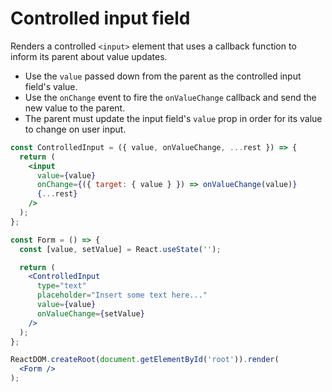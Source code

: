# Controlled input field

Renders a controlled `<input>` element that uses a callback function to inform its parent about value updates.

* Use the `value` passed down from the parent as the controlled input field's value.
* Use the `onChange` event to fire the `onValueChange` callback and send the new value to the parent.
* The parent must update the input field's `value` prop in order for its value to change on user input.

```jsx
const ControlledInput = ({ value, onValueChange, ...rest }) => {
  return (
    <input
      value={value}
      onChange={({ target: { value } }) => onValueChange(value)}
      {...rest}
    />
  );
};
```

```jsx
const Form = () => {
  const [value, setValue] = React.useState('');

  return (
    <ControlledInput
      type="text"
      placeholder="Insert some text here..."
      value={value}
      onValueChange={setValue}
    />
  );
};

ReactDOM.createRoot(document.getElementById('root')).render(
  <Form />
);
```
